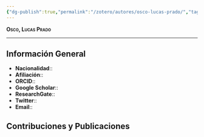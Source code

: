 ```yaml
---
{"dg-publish":true,"permalink":"/zotero/autores/osco-lucas-prado/","tags":["#autor","#researcher"]}
---
```



<span style="font-variant:small-caps; font-weight: bold;"> Osco, Lucas Prado </span>

---


## Información General

- **Nacionalidad**:: 
- **Afiliación**:: 
- **ORCID**:: 
- **Google Scholar**:: 
- **ResearchGate**:: 
- **Twitter**:: 
- **Email**::
  
## Contribuciones y Publicaciones






